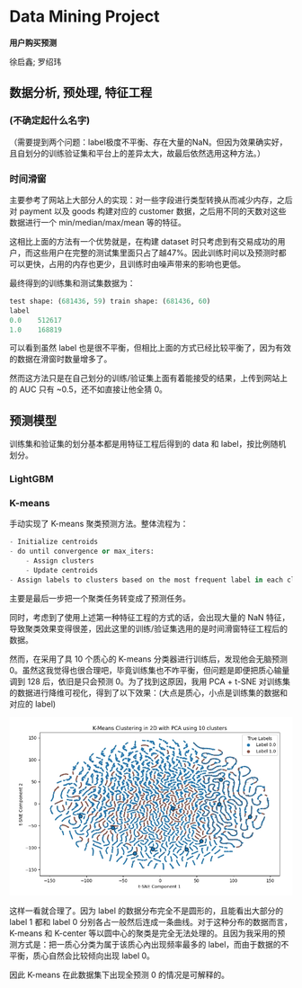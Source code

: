 # Data Mining Project

**用户购买预测**

徐启鑫; 罗绍玮

## 数据分析, 预处理, 特征工程



### (不确定起什么名字)

（需要提到两个问题：label极度不平衡、存在大量的NaN。但因为效果确实好，且自划分的训练验证集和平台上的差异太大，故最后依然选用这种方法。）

### 时间滑窗

主要参考了网站上大部分人的实现：对一些字段进行类型转换从而减少内存，之后对 payment 以及 goods 构建对应的 customer 数据，之后用不同的天数对这些数据进行一个 min/median/max/mean 等的特征。

这相比上面的方法有一个优势就是，在构建 dataset 时只考虑到有交易成功的用户，而这些用户在完整的测试集里面只占了越47%。因此训练时间以及预测时都可以更快，占用的内存也更少，且训练时由噪声带来的影响也更低。

最终得到的训练集和测试集数据为：

```py
test shape: (681436, 59) train shape: (681436, 60)
label
0.0    512617
1.0    168819
```

可以看到虽然 label 也是很不平衡，但相比上面的方式已经比较平衡了，因为有效的数据在滑窗时数量增多了。

然而这方法只是在自己划分的训练/验证集上面有着能接受的结果，上传到网站上的 AUC 只有 ~0.5，还不如直接让他全猜 0。

## 预测模型

训练集和验证集的划分基本都是用特征工程后得到的 data 和 label，按比例随机划分。

### LightGBM



### K-means

手动实现了 K-means 聚类预测方法。整体流程为：
```py
- Initialize centroids
- do until convergence or max_iters:
    - Assign clusters
    - Update centroids
- Assign labels to clusters based on the most frequent label in each cluster
```

主要是最后一步把一个聚类任务转变成了预测任务。

同时，考虑到了使用上述第一种特征工程的方式的话，会出现大量的 NaN 特征，导致聚类效果变得很差，因此这里的训练/验证集选用的是时间滑窗特征工程后的数据。

然而，在采用了具 10 个质心的 K-means 分类器进行训练后，发现他会无脑预测 0。虽然这我觉得也很合理吧，毕竟训练集也不咋平衡，但问题是即便把质心输量调到 128 后，依旧是只会预测 0。为了找到这原因，我用 PCA + t-SNE 对训练集的数据进行降维可视化，得到了以下效果：(大点是质心，小点是训练集的数据和对应的 label)

<img src="./pic/K-means.png" style="zoom:80%;" />

这样一看就合理了。因为 label 的数据分布完全不是圆形的，且能看出大部分的 label 1 都和 label 0 分别各占一般然后连成一条曲线。对于这种分布的数据而言，K-means 和 K-center 等以圆中心的聚类是完全无法处理的。且因为我采用的预测方式是：把一质心分类为属于该质心內出现频率最多的 label，而由于数据的不平衡，质心自然会比较倾向出现 label 0。

因此 K-means 在此数据集下出现全预测 0 的情况是可解释的。
